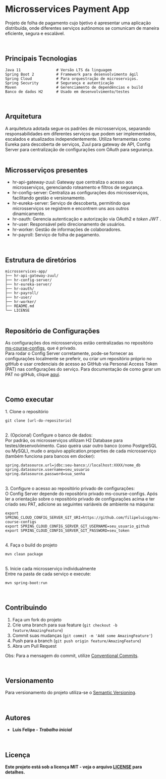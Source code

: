 # Microsservices Payment App
Projeto de folha de pagamento cujo bjetivo é apresentar uma aplicação distribuída, onde diferentes serviços autônomos se comunicam de maneira eficiente, segura e escalável.

<br>
<h2>Principais Tecnologias</h2>

```
Java 11                # Versão LTS da linguagem
Spring Boot 2          # Framework para desenvolvimento ágil
Spring Cloud           # Para orquestração de microserviços.
Spring Security        # Segurança e autenticação
Maven                  # Gerenciamento de dependências e build
Banco de dados H2      # Usado em desenvolvimento/testes
```


<br>
<h2>Arquitetura</h2>
A arquitetura adotada segue os padrões de microsserviços, separando responsabilidades em diferentes serviços que podem ser implementados, escalados e atualizados independentemente. Utiliza ferramentas como Eureka para descoberta de serviços, Zuul para gateway de API, Config Server para centralização de configurações com OAuth para segurança.


<br>
<br>
<h2>Microsserviços presentes</h2>
<ul>
    <li>hr-api-gateway-zuul: Gateway que centraliza o acesso aos microsserviços, gerenciando roteamento e filtros de segurança.</li>
    <li>hr-config-server: Centraliza as configurações dos microsserviços, facilitando gestão e versionamento.</li>
    <li>hr-eureka-server: Serviço de descoberta, permitindo que microsserviços se registrem e encontrem uns aos outros dinamicamente.</li>
    <li>hr-oauth: Gerencia autenticação e autorização via OAuth2 e <i>token JWT</i> .</li>
    <li>hr-user: Responsável pelo direcionamento de usuários.</li>
    <li>hr-worker: Gestão de informações de colaboradores.</li>
    <li>hr-payroll: Serviço de folha de pagamento.</li>
</ul>


<br>
<h2>Estrutura de diretórios</h2>
<code>microsservices-app/</code><br>
<code>├── hr-api-gateway-zuul/</code><br>
<code>├── hr-config-server/</code><br>
<code>├── hr-eureka-server/</code><br>
<code>├── hr-oauth/</code><br>
<code>├── hr-payroll/</code><br>
<code>├── hr-user/</code><br>
<code>├── hr-worker/</code><br>
<code>├── README.md</code><br>
<code>└── LICENSE</code><br>


<br>
<h2>Repositório de Configurações</h2>

As configurações dos microsserviços estão centralizadas no repositório [ms-course-configs](https://github.com/filipeluisgg/ms-course-configs), que é privado.  
Para rodar o Config Server corretamente, pode-se fornecer as configurações localmente se preferir, ou criar um repositório próprio no gitHub e usar credenciais de acesso ao GitHub via Personal Access Token (PAT) nas configurações do serviço. Para documentação de como gerar um PAT no gitHub, clique [aqui](https://docs.github.com/pt/authentication/keeping-your-account-and-data-secure/managing-your-personal-access-tokens#como-criar-um-personal-access-token-classic).


<br>
<h2>Como executar</h2>
1. Clone o repositório <br>

```
git clone [url-do-repositorio]
```
<br>
2. (Opcional) Configure o banco de dados: <br>
Por padrão, os microsserviços utilizam H2 Database para testes/desenvolvimento.
Caso queira usar outro banco (como PostgreSQL ou MySQL), mude o arquivo application.properties de cada microsserviço (também funciona para bancos em docker):

```
spring.datasource.url=jdbc:seu-banco://localhost:XXXX/nome_db
spring.datasource.username=seu_usuario
spring.datasource.password=sua_senha
```
<br>3. Configure o acesso ao repositório privado de configurações: <br>
O Config Server depende do repositório privado ms-course-configs.
Após ler a orientação sobre o repositório privado de configurações acima e ter criado seu PAT, adicione as seguintes variáveis de ambiente na máquina:

```
export SPRING_CLOUD_CONFIG_SERVER_GIT_URI=https://github.com/filipeluisgg/ms-course-configs
export SPRING_CLOUD_CONFIG_SERVER_GIT_USERNAME=seu_usuario_github
export SPRING_CLOUD_CONFIG_SERVER_GIT_PASSWORD=seu_token
```
<br>4. Faça o build do projeto
```
mvn clean package
```
<br>5. Inicie cada microsserviço individualmente <br>
Entre na pasta de cada serviço e execute:
```
mvn spring-boot:run
```


<br>
<h2>Contribuindo</h2>

1. Faça um fork do projeto
2. Crie uma branch para sua feature (`git checkout -b feature/AmazingFeature`)
3. Commit suas mudanças (`git commit -m 'Add some AmazingFeature'`)
4. Push para a branch (`git push origin feature/AmazingFeature`)
5. Abra um Pull Request

Obs: Para a mensagem do commit, utilize [Conventional Commits](https://www.conventionalcommits.org/pt-br/v1.0.0/).


<br>
<h2>Versionamento</h2>

Para versionamento do projeto utiliza-se o [Semantic Versioning](http://semver.org/).


<br>
<h2>Autores</h2>
<ul> <li><b>Luis Felipe<b> - <i>Trabalho inicial</i></li> </ul>


<br>
<h2>Licença</h2>

Este projeto está sob a licença MIT - veja o arquivo [LICENSE](LICENSE) para detalhes.
